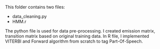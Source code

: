 This folder contains two files:
- data_cleaning.py
- HMM.r

The python file is used for data pre-processing. I created emission matrix, transition matrix based on original training data.
In R file, I implemented VITERBI and Forward algorithm from scratch to tag Part-Of-Speech.
